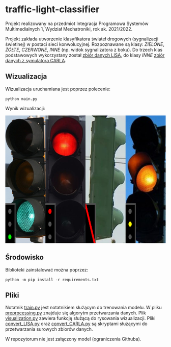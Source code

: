 # traffic-light-classifier
Projekt realizowany na przedmiot Integracja Programowa Systemów Multimedialnych 1, Wydział Mechatroniki, rok ak. 2021/2022.

Projekt zakłada utworzenie klasyfikatora świateł drogowych (sygnalizacji świetlnej) w postaci sieci konwolucyjnej. Rozpoznawane są klasy: *ZIELONE*, *ŻÓŁTE*, *CZERWONE*, *INNE* (np. widok sygnalizatora z boku). Do trzech klas podstawowych wykorzystany został [zbiór danych LISA](https://www.kaggle.com/datasets/mbornoe/lisa-traffic-light-dataset), do klasy *INNE* [zbiór danych z symulatora CARLA](https://www.kaggle.com/datasets/sachsene/carla-traffic-lights-images). 

## Wizualizacja
Wizualizacja uruchamiana jest poprzez polecenie:
```shell
python main.py
```
Wynik wizualizacji:
<p align="center">
	<img height="400" width="800" src="vis.png">
</p>

## Środowisko
Biblioteki zainstalować można poprzez:
```shell
python -m pip install -r requirements.txt
```

## Pliki
Notatnik [train.py](train.py) jest notatnikiem służącym do trenowania modelu. W pliku [preprocessing.py](preprocessing.py) znajduje się algorytm przetwarzania danych. Plik [visualization.py](visualization.py) zawiera funkcję służącą do rysowania wizualizacji. Pliki [convert_LISA.py](convert_LISA.py) oraz [convert_CARLA.py](convert_CARLA.py) są skryptami służącymi do przetwarzania surowych zbiorów danych.


W repozytorum nie jest załączony model (ograniczenia Githuba).
